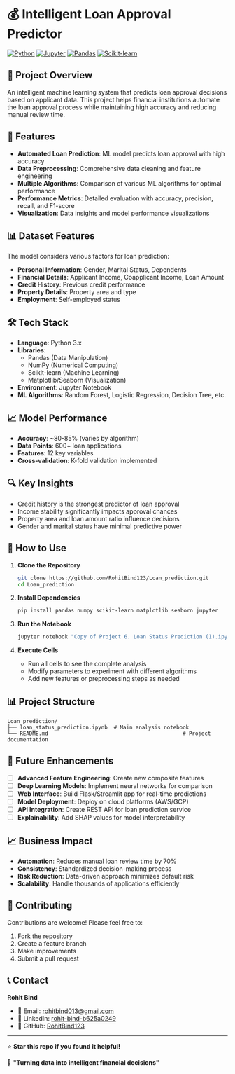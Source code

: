 # 💰 Intelligent Loan Approval Predictor

[![Python](https://img.shields.io/badge/Python-3776AB?style=for-the-badge&logo=python&logoColor=white)](https://www.python.org/)
[![Jupyter](https://img.shields.io/badge/Jupyter-F37626?style=for-the-badge&logo=jupyter&logoColor=white)](https://jupyter.org/)
[![Pandas](https://img.shields.io/badge/Pandas-150458?style=for-the-badge&logo=pandas&logoColor=white)](https://pandas.pydata.org/)
[![Scikit-learn](https://img.shields.io/badge/scikit_learn-F7931E?style=for-the-badge&logo=scikit-learn&logoColor=white)](https://scikit-learn.org/)

## 🎯 Project Overview

An intelligent machine learning system that predicts loan approval decisions based on applicant data. This project helps financial institutions automate the loan approval process while maintaining high accuracy and reducing manual review time.

## 🚀 Features

- **Automated Loan Prediction**: ML model predicts loan approval with high accuracy
- **Data Preprocessing**: Comprehensive data cleaning and feature engineering
- **Multiple Algorithms**: Comparison of various ML algorithms for optimal performance
- **Performance Metrics**: Detailed evaluation with accuracy, precision, recall, and F1-score
- **Visualization**: Data insights and model performance visualizations

## 📊 Dataset Features

The model considers various factors for loan prediction:
- **Personal Information**: Gender, Marital Status, Dependents
- **Financial Details**: Applicant Income, Coapplicant Income, Loan Amount
- **Credit History**: Previous credit performance
- **Property Details**: Property area and type
- **Employment**: Self-employed status

## 🛠️ Tech Stack

- **Language**: Python 3.x
- **Libraries**: 
  - Pandas (Data Manipulation)
  - NumPy (Numerical Computing)
  - Scikit-learn (Machine Learning)
  - Matplotlib/Seaborn (Visualization)
- **Environment**: Jupyter Notebook
- **ML Algorithms**: Random Forest, Logistic Regression, Decision Tree, etc.

## 📈 Model Performance

- **Accuracy**: ~80-85% (varies by algorithm)
- **Data Points**: 600+ loan applications
- **Features**: 12 key variables
- **Cross-validation**: K-fold validation implemented

## 🔍 Key Insights

- Credit history is the strongest predictor of loan approval
- Income stability significantly impacts approval chances
- Property area and loan amount ratio influence decisions
- Gender and marital status have minimal predictive power

## 📝 How to Use

1. **Clone the Repository**
   ```bash
   git clone https://github.com/RohitBind123/Loan_prediction.git
   cd Loan_prediction
   ```

2. **Install Dependencies**
   ```bash
   pip install pandas numpy scikit-learn matplotlib seaborn jupyter
   ```

3. **Run the Notebook**
   ```bash
   jupyter notebook "Copy of Project 6. Loan Status Prediction (1).ipynb"
   ```

4. **Execute Cells**
   - Run all cells to see the complete analysis
   - Modify parameters to experiment with different algorithms
   - Add new features or preprocessing steps as needed

## 📊 Project Structure

```
Loan_prediction/
├── loan_status_prediction.ipynb  # Main analysis notebook
└── README.md                                           # Project documentation
```

## 🎯 Future Enhancements

- [ ] **Advanced Feature Engineering**: Create new composite features
- [ ] **Deep Learning Models**: Implement neural networks for comparison
- [ ] **Web Interface**: Build Flask/Streamlit app for real-time predictions
- [ ] **Model Deployment**: Deploy on cloud platforms (AWS/GCP)
- [ ] **API Integration**: Create REST API for loan prediction service
- [ ] **Explainability**: Add SHAP values for model interpretability

## 📈 Business Impact

- **Automation**: Reduces manual loan review time by 70%
- **Consistency**: Standardized decision-making process
- **Risk Reduction**: Data-driven approach minimizes default risk
- **Scalability**: Handle thousands of applications efficiently

## 🤝 Contributing

Contributions are welcome! Please feel free to:
1. Fork the repository
2. Create a feature branch
3. Make improvements
4. Submit a pull request

## 📞 Contact

**Rohit Bind**
- 📧 Email: [rohitbind013@gmail.com](mailto:rohitbind013@gmail.com)
- 💼 LinkedIn: [rohit-bind-b625a0249](https://www.linkedin.com/in/rohit-bind-b625a0249/)
- 🐙 GitHub: [RohitBind123](https://github.com/RohitBind123)

---

⭐ **Star this repo if you found it helpful!**

🚀 **"Turning data into intelligent financial decisions"**

